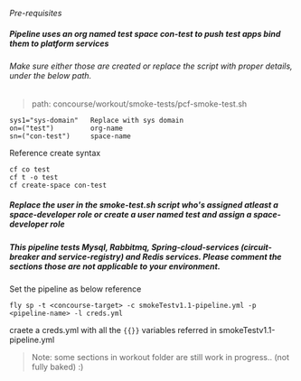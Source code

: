 *Pre-requisites*


##### Pipeline uses an org named *test* space *con-test* to push test apps bind them to platform services
###### Make sure either those are created or replace the script with proper details, under the below path.

> path: concourse/workout/smoke-tests/pcf-smoke-test.sh

	sys1="sys-domain"	Replace with sys domain
	on=("test")			org-name
	sn=("con-test")		space-name

Reference create syntax
	
	cf co test
	cf t -o test
	cf create-space con-test

##### Replace the user in the smoke-test.sh script who's assigned atleast a *space-developer* role or create a user named *test* and assign a *space-developer role*

##### This pipeline tests *Mysql, Rabbitmq, Spring-cloud-services (circuit-breaker and service-registry) and Redis* services. Please comment the sections those are not applicable to your environment.

Set the pipeline as below reference
	
	fly sp -t <concourse-target> -c smokeTestv1.1-pipeline.yml -p <pipeline-name> -l creds.yml

craete a creds.yml with all the `{{}}` variables referred in smokeTestv1.1-pipeline.yml

> Note: some sections in workout folder are still work in progress.. (not fully baked) :)
